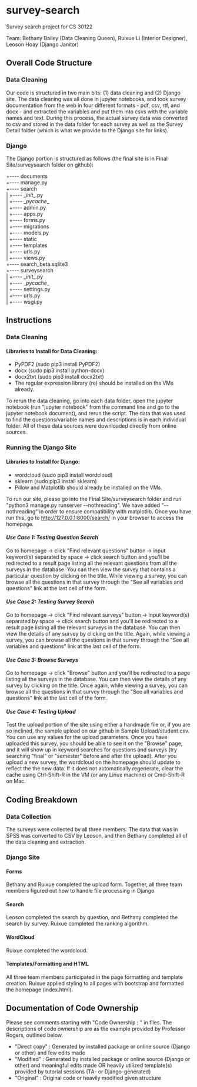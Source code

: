 # survey-search
Survey search project for CS 30122

Team: Bethany Bailey (Data Cleaning Queen), Ruixue Li (Interior Designer), Leoson Hoay (Django Janitor)


## Overall Code Structure

### Data Cleaning

Our code is structured in two main bits: (1) data cleaning and (2) Django site. The data cleaning was all done in jupyter notebooks, and took survey documentation from the web in four different formats - pdf, csv, rtf, and docx - and extracted the variables and put them into csvs with the variable names and text. During this process, the actual survey data was converted to csv and stored in the data folder for each survey as well as the Survey Detail folder (which is what we provide to the Django site for links).

### Django

The Django portion is structured as follows (the final site is in Final Site/surveysearch folder on github):


+---- documents  
+---- manage.py  
+---- search  
 |            +---- \__init__.py  
 |        +---- \__pycache__  
 |        +---- admin.py  
 |        +---- apps.py  
 |        +---- forms.py  
 |        +---- migrations  
 |        +---- models.py  
 |        +---- static  
 |        +---- templates  
 |        +---- urls.py  
 |        +---- views.py  
 +---- search_beta.sqlite3  
 +---- surveysearch  
 |        +---- \__init__.py  
 |        +---- \__pycache__  
 |        +---- settings.py  
 |        +---- urls.py  
 |        +---- wsgi.py  

## Instructions

### Data Cleaning

#### Libraries to Install for Data Cleaning:
- PyPDF2 (sudo pip3 install PyPDF2)
- docx (sudo pip3 install python-docx)
- docx2txt (sudo pip3 install docx2txt)
- The regular expression library (re) should be installed on ths VMs already.

To rerun the data cleaning, go into each data folder, open the jupyter notebook (run "jupyter notebook" from the command line and go to the jupyter notebook document), and rerun the script. The data that was used to find the questions/variable names and descriptions is in each individual folder. All of these data sources were downloaded directly from online sources. 

### Running the Django Site

#### Libraries to Install for Django:
- wordcloud (sudo pip3 install wordcloud)
- sklearn (sudo pip3 install sklearn)
- Pillow and Matplotlib should already be installed on the VMs.

To run our site, please go into the Final Site/surveysearch folder and run "python3 manage.py runserver --nothreading". We have added "--nothreading" in order to ensure compatibility with matplotlib. Once you have run this, go to http://127.0.0.1:8000/search/ in your browser to access the homepage.

#### *Use Case 1: Testing Question Search*
Go to homepage -> click "Find relevant questions" button -> input keyword(s) separated by space -> click search button and you'll be redirected to a result page listing all the relevant questions from all the surveys in the database. You can then view the survey that contains a particular question by clicking on the title. While viewing a survey, you can browse all the questions in that survey through the "See all variables and questions" link at the last cell of the form. 

#### *Use Case 2: Testing Survey Search*
Go to homepage -> click "Find relevant surveys" button -> input keyword(s) separated by space -> click search button and you'll be redirected to a result page listing all the relevant surveys in the database. You can then view the details of any survey by clicking on the title. Again, while viewing a survey, you can browse all the questions in that survey through the "See all variables and questions" link at the last cell of the form. 

#### *Use Case 3: Browse Surveys*
Go to homepage -> click "Browse" button and you'll be redirected to a page listing all the surveys in the database. You can then view the details of any survey by clicking on the title. Once again, while viewing a survey, you can browse all the questions in that survey through the "See all variables and questions" link at the last cell of the form. 

#### *Use Case 4: Testing Upload*
Test the upload portion of the site using either a handmade file or, if you are so inclined, the sample upload on our github in Sample Upload/student.csv. You can use any values for the upload parameters. Once you have uploaded this survey, you should be able to see it on the "Browse" page, and it will show up in keyword searches for questions and surveys (try searching "final" or "semester" before and after the upload). 
After you upload a new survey, the wordcloud on the homepage should update to reflect the the new data. If it does not automatically regenerate, clear the cache using Ctrl-Shift-R in the VM (or any Linux machine) or Cmd-Shift-R on Mac.

## Coding Breakdown

### Data Collection
The surveys were collected by all three members. The data that was in SPSS was converted to CSV by Leoson, and then Bethany completed all of the data cleaning and extraction.

### Django Site

#### Forms
Bethany and Ruixue completed the upload form. Together, all three team members figured out how to handle file processing in Django.

#### Search
Leoson completed the search by question, and Bethany completed the search by survey. Ruixue completed the ranking algorithm.

#### WordCloud

Ruixue completed the wordcloud. 

#### Templates/Formatting and HTML
All three team members participated in the page formatting and template creation. Ruixue applied styling to all pages with bootstrap and formatted the homepage (index.html).

## Documentation of Code Ownership  

Please see comments starting with "Code Ownership : " in files. The descriptions of code ownership are as the example provided by Professor Rogers, outlined below.

- "Direct copy" : Generated by installed package or online source (Django or other) and few edits made
- "Modified" : Generated by installed package or online source (Django or other) and meaningful edits made   OR   heavily utilized template(s) provided by tutorial sessions (TA- or Django-generated)                                     
- "Original" : Original code or heavily modified given structure  
